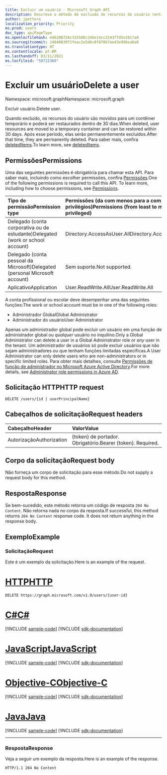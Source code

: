 ```yaml
---
title: Excluir um usuário - Microsoft Graph API
description: Descreve o método de exclusão de recursos do usuário (entidade) do Microsoft Graph API (REST).
author: jpettere
localization_priority: Priority
ms.prod: users
doc_type: apiPageType
ms.openlocfilehash: ed6288726c315580c24be14cc2143ffd5e2817a8
ms.sourcegitcommit: 14648839f2feac2e5d6c8f876b7ae43e996ea6a0
ms.translationtype: HT
ms.contentlocale: pt-BR
ms.lasthandoff: 03/11/2021
ms.locfileid: "50722360"
---
```

# <a name="delete-a-user"></a><span data-ttu-id="cf3f9-103">Excluir um usuário</span><span class="sxs-lookup"><span data-stu-id="cf3f9-103">Delete a user</span></span>

<span data-ttu-id="cf3f9-104">Namespace: microsoft.graph</span><span class="sxs-lookup"><span data-stu-id="cf3f9-104">Namespace: microsoft.graph</span></span>

<span data-ttu-id="cf3f9-105">Excluir usuário.</span><span class="sxs-lookup"><span data-stu-id="cf3f9-105">Delete user.</span></span>  

<span data-ttu-id="cf3f9-106">Quando excluído, os recursos do usuário são movidos para um contêiner temporário e poderá ser restaurados dentro de 30 dias.</span><span class="sxs-lookup"><span data-stu-id="cf3f9-106">When deleted, user resources are moved to a temporary container and can be restored within 30 days.</span></span>  <span data-ttu-id="cf3f9-107">Após esse período, elas serão permanentemente excluídos.</span><span class="sxs-lookup"><span data-stu-id="cf3f9-107">After that time, they are permanently deleted.</span></span>  <span data-ttu-id="cf3f9-108">Para saber mais, confira [deletedItems](../resources/directory.md).</span><span class="sxs-lookup"><span data-stu-id="cf3f9-108">To learn more, see [deletedItems](../resources/directory.md).</span></span>

## <a name="permissions"></a><span data-ttu-id="cf3f9-109">Permissões</span><span class="sxs-lookup"><span data-stu-id="cf3f9-109">Permissions</span></span>

<span data-ttu-id="cf3f9-p102">Uma das seguintes permissões é obrigatória para chamar esta API. Para saber mais, incluindo como escolher permissões, confira [Permissões](/graph/permissions-reference).</span><span class="sxs-lookup"><span data-stu-id="cf3f9-p102">One of the following permissions is required to call this API. To learn more, including how to choose permissions, see [Permissions](/graph/permissions-reference).</span></span>

|<span data-ttu-id="cf3f9-112">Tipo de permissão</span><span class="sxs-lookup"><span data-stu-id="cf3f9-112">Permission type</span></span>      | <span data-ttu-id="cf3f9-113">Permissões (da com menos para a com mais privilégios)</span><span class="sxs-lookup"><span data-stu-id="cf3f9-113">Permissions (from least to most privileged)</span></span>              |
|:--------------------|:---------------------------------------------------------|
|<span data-ttu-id="cf3f9-114">Delegado (conta corporativa ou de estudante)</span><span class="sxs-lookup"><span data-stu-id="cf3f9-114">Delegated (work or school account)</span></span> | <span data-ttu-id="cf3f9-115">Directory.AccessAsUser.All</span><span class="sxs-lookup"><span data-stu-id="cf3f9-115">Directory.AccessAsUser.All</span></span>    |
|<span data-ttu-id="cf3f9-116">Delegado (conta pessoal da Microsoft)</span><span class="sxs-lookup"><span data-stu-id="cf3f9-116">Delegated (personal Microsoft account)</span></span> | <span data-ttu-id="cf3f9-117">Sem suporte.</span><span class="sxs-lookup"><span data-stu-id="cf3f9-117">Not supported.</span></span>    |
|<span data-ttu-id="cf3f9-118">Aplicativo</span><span class="sxs-lookup"><span data-stu-id="cf3f9-118">Application</span></span> | <span data-ttu-id="cf3f9-119">User.ReadWrite.All</span><span class="sxs-lookup"><span data-stu-id="cf3f9-119">User.ReadWrite.All</span></span> |

<span data-ttu-id="cf3f9-120">A conta profissional ou escolar deve desempenhar uma das seguintes funções:</span><span class="sxs-lookup"><span data-stu-id="cf3f9-120">The work or school account must be in one of the following roles:</span></span>
+ <span data-ttu-id="cf3f9-121">Administrador Global</span><span class="sxs-lookup"><span data-stu-id="cf3f9-121">Global Administrator</span></span>
+ <span data-ttu-id="cf3f9-122">Administrador do usuário</span><span class="sxs-lookup"><span data-stu-id="cf3f9-122">User Administrator</span></span>

<span data-ttu-id="cf3f9-123">Apenas um administrador global pode excluir um usuário em uma função de administrador global ou _qualquer_ usuário no inquilino.</span><span class="sxs-lookup"><span data-stu-id="cf3f9-123">Only a Global Administrator can delete a user in a Global Administrator role  or _any_ user in the tenant.</span></span> <span data-ttu-id="cf3f9-124">Um administrador de usuários só pode excluir usuários que não sejam administradores ou que tenham funções limitadas específicas.</span><span class="sxs-lookup"><span data-stu-id="cf3f9-124">A User Administrator can only delete users who are non-administrators or in specific limited roles.</span></span> <span data-ttu-id="cf3f9-125">Para obter mais detalhes, consulte [Permissões de função de administrador no Microsoft Azure Active Directory](/azure/active-directory/roles/permissions-reference#available-roles).</span><span class="sxs-lookup"><span data-stu-id="cf3f9-125">For more details, see [Administrator role permissions in Azure AD](/azure/active-directory/roles/permissions-reference#available-roles).</span></span>

## <a name="http-request"></a><span data-ttu-id="cf3f9-126">Solicitação HTTP</span><span class="sxs-lookup"><span data-stu-id="cf3f9-126">HTTP request</span></span>

<!-- { "blockType": "ignored" } -->
```http
DELETE /users/{id | userPrincipalName}
```

## <a name="request-headers"></a><span data-ttu-id="cf3f9-127">Cabeçalhos de solicitação</span><span class="sxs-lookup"><span data-stu-id="cf3f9-127">Request headers</span></span>

| <span data-ttu-id="cf3f9-128">Cabeçalho</span><span class="sxs-lookup"><span data-stu-id="cf3f9-128">Header</span></span>       | <span data-ttu-id="cf3f9-129">Valor</span><span class="sxs-lookup"><span data-stu-id="cf3f9-129">Value</span></span>|
|:-----------|:------|
| <span data-ttu-id="cf3f9-130">Autorização</span><span class="sxs-lookup"><span data-stu-id="cf3f9-130">Authorization</span></span>  | <span data-ttu-id="cf3f9-p104">{token} de portador. Obrigatório.</span><span class="sxs-lookup"><span data-stu-id="cf3f9-p104">Bearer {token}. Required.</span></span>  |

## <a name="request-body"></a><span data-ttu-id="cf3f9-133">Corpo da solicitação</span><span class="sxs-lookup"><span data-stu-id="cf3f9-133">Request body</span></span>

<span data-ttu-id="cf3f9-134">Não forneça um corpo de solicitação para esse método.</span><span class="sxs-lookup"><span data-stu-id="cf3f9-134">Do not supply a request body for this method.</span></span>

## <a name="response"></a><span data-ttu-id="cf3f9-135">Resposta</span><span class="sxs-lookup"><span data-stu-id="cf3f9-135">Response</span></span>

<span data-ttu-id="cf3f9-p105">Se bem-sucedido, este método retorna um código de resposta `204 No Content`. Não retorna nada no corpo da resposta.</span><span class="sxs-lookup"><span data-stu-id="cf3f9-p105">If successful, this method returns `204 No Content` response code. It does not return anything in the response body.</span></span>

## <a name="example"></a><span data-ttu-id="cf3f9-138">Exemplo</span><span class="sxs-lookup"><span data-stu-id="cf3f9-138">Example</span></span>

### <a name="request"></a><span data-ttu-id="cf3f9-139">Solicitação</span><span class="sxs-lookup"><span data-stu-id="cf3f9-139">Request</span></span>

<span data-ttu-id="cf3f9-140">Este é um exemplo da solicitação.</span><span class="sxs-lookup"><span data-stu-id="cf3f9-140">Here is an example of the request.</span></span>

# <a name="http"></a>[<span data-ttu-id="cf3f9-141">HTTP</span><span class="sxs-lookup"><span data-stu-id="cf3f9-141">HTTP</span></span>](#tab/http)
<!-- {
  "blockType": "request",
  "name": "delete_user"
}-->
```http
DELETE https://graph.microsoft.com/v1.0/users/{user-id}
```
# <a name="c"></a>[<span data-ttu-id="cf3f9-142">C#</span><span class="sxs-lookup"><span data-stu-id="cf3f9-142">C#</span></span>](#tab/csharp)
[!INCLUDE [sample-code](../includes/snippets/csharp/delete-user-csharp-snippets.md)]
[!INCLUDE [sdk-documentation](../includes/snippets/snippets-sdk-documentation-link.md)]

# <a name="javascript"></a>[<span data-ttu-id="cf3f9-143">JavaScript</span><span class="sxs-lookup"><span data-stu-id="cf3f9-143">JavaScript</span></span>](#tab/javascript)
[!INCLUDE [sample-code](../includes/snippets/javascript/delete-user-javascript-snippets.md)]
[!INCLUDE [sdk-documentation](../includes/snippets/snippets-sdk-documentation-link.md)]

# <a name="objective-c"></a>[<span data-ttu-id="cf3f9-144">Objective-C</span><span class="sxs-lookup"><span data-stu-id="cf3f9-144">Objective-C</span></span>](#tab/objc)
[!INCLUDE [sample-code](../includes/snippets/objc/delete-user-objc-snippets.md)]
[!INCLUDE [sdk-documentation](../includes/snippets/snippets-sdk-documentation-link.md)]

# <a name="java"></a>[<span data-ttu-id="cf3f9-145">Java</span><span class="sxs-lookup"><span data-stu-id="cf3f9-145">Java</span></span>](#tab/java)
[!INCLUDE [sample-code](../includes/snippets/java/delete-user-java-snippets.md)]
[!INCLUDE [sdk-documentation](../includes/snippets/snippets-sdk-documentation-link.md)]

---

### <a name="response"></a><span data-ttu-id="cf3f9-146">Resposta</span><span class="sxs-lookup"><span data-stu-id="cf3f9-146">Response</span></span>

<span data-ttu-id="cf3f9-147">Veja a seguir um exemplo da resposta.</span><span class="sxs-lookup"><span data-stu-id="cf3f9-147">Here is an example of the response.</span></span> 
<!-- {
  "blockType": "response",
  "truncated": true
} -->
```http
HTTP/1.1 204 No Content
```

<!-- uuid: 8fcb5dbc-d5aa-4681-8e31-b001d5168d79
2015-10-25 14:57:30 UTC -->
<!-- {
  "type": "#page.annotation",
  "description": "Delete user",
  "keywords": "",
  "section": "documentation",
  "tocPath": "",
  "suppressions": [
  ]
}-->


